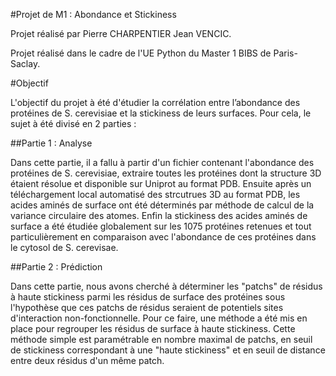 #Projet de M1 : Abondance et Stickiness

Projet réalisé par Pierre CHARPENTIER Jean VENCIC.

Projet réalisé dans le cadre de l'UE Python du Master 1 BIBS de Paris-Saclay.


#Objectif

L'objectif du projet à été d'étudier la corrélation entre l’abondance des protéines de S. cerevisiae et la stickiness de leurs surfaces. Pour cela, le sujet à été divisé en 2 parties :

##Partie 1 : Analyse

Dans cette partie, il a fallu à partir d'un fichier contenant l'abondance des protéines de S. cerevisiae, extraire toutes les protéines dont la structure 3D étaient résolue et disponible sur Uniprot au format PDB. Ensuite après un téléchargement local automatisé des strcutrues 3D au format PDB, les acides aminés de surface ont été déterminés par méthode de calcul de la variance circulaire des atomes. Enfin la stickiness des acides aminés de surface a été étudiée globalement sur les 1075 protéines retenues et tout particulièrement en comparaison avec l'abondance de ces protéines dans le cytosol de S. cerevisae.

##Partie 2 : Prédiction

Dans cette partie, nous avons cherché à déterminer les "patchs" de résidus à haute stickiness parmi les résidus de surface des protéines sous l'hypothèse que ces patchs de résidus seraient de potentiels sites d'interaction non-fonctionnelle. Pour ce faire, une méthode a été mis en place pour regrouper les résidus de surface à haute stickiness. Cette méthode simple est paramétrable en nombre maximal de patchs, en seuil de stickiness correspondant à une "haute stickiness" et en seuil de distance entre deux résidus d'un même patch.
